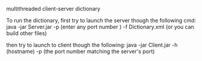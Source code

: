 multithreaded client-server dictionary

To run the dictionary, first try to launch the server though the following cmd:
java -jar Server.jar -p (enter any port number ) -f Dictionary.xml (or you can build other files)

then try to launch to client though the following:
java -jar Client.jar -h (hostname) -p (the port number matching the server's port)
